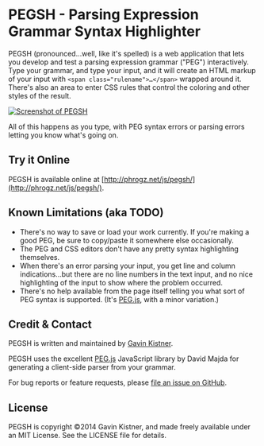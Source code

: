 # PEGSH - Parsing Expression Grammar Syntax Highlighter

PEGSH (pronounced…well, like it's spelled) is a web application that lets you develop and test a parsing expression grammar ("PEG") interactively. Type your grammar, and type your input, and it will create an HTML markup of your input with `<span class="rulename">…</span>` wrapped around it. There's also an area to enter CSS rules that control the coloring and other styles of the result.

[![Screenshot of PEGSH](https://raw.github.com/Phrogz/PEGSH/master/screenshot.jpg)](http://phrogz.net/js/pegsh/)

All of this happens as you type, with PEG syntax errors or parsing errors letting you know what's going on.


## Try it Online
PEGSH is available online at [http://phrogz.net/js/pegsh/](http://phrogz.net/js/pegsh/).


## Known Limitations (aka TODO)
* There's no way to save or load your work currently. If you're making a good PEG, be sure to copy/paste it somewhere else occasionally.
* The PEG and CSS editors don't have any pretty syntax highlighting themselves.
* When there's an error parsing your input, you get line and column indications…but there are no line numbers in the text input, and no nice highlighting of the input to show where the problem occurred.
* There's no help available from the page itself telling you what sort of PEG syntax is supported. (It's [PEG.js][1], with a minor variation.)


## Credit & Contact
PEGSH is written and maintained by [Gavin Kistner](http://phrogz.net/).

PEGSH uses the excellent [PEG.js][1] JavaScript library by David Majda for generating a client-side parser from your grammar.

For bug reports or feature requests, please [file an issue on GitHub](https://github.com/Phrogz/PEGSH/issues).


## License
PEGSH is copyright ©2014 Gavin Kistner, and made freely available under an MIT License.
See the LICENSE file for details.

[1]: http://pegjs.majda.cz